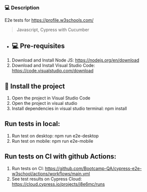 ### 💻 Description
E2e tests for https://profile.w3schools.com/

> Javascript, Cypress with Cucumber 

- ## 💻 Pre-requisites

1. Download and Install Node JS: https://nodejs.org/en/download
2. Download and Install Visual Studio Code: https://code.visualstudio.com/download

## 🚀 Install the project
1. Open the project in Visual Studio Code
2. Open the project in visual studio
3. Install dependencies in visual studio terminal: npm install


## Run tests in local:
1. Run test on desktop: npm run e2e-desktop
2. Run test on mobile: npm run e2e-mobile


##  Run tests on CI with github Actions:
1. Run tests on CI: https://github.com/Bootcamp-QA/cypress-e2e-w3school/actions/workflows/main.yml
2. See test results on Cypress Cloud: https://cloud.cypress.io/projects/j8e6mc/runs
